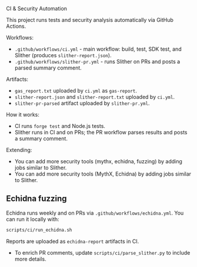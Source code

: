 CI & Security Automation

This project runs tests and security analysis automatically via GitHub Actions.

Workflows:
- `.github/workflows/ci.yml` - main workflow: build, test, SDK test, and Slither (produces `slither-report.json`).
- `.github/workflows/slither-pr.yml` - runs Slither on PRs and posts a parsed summary comment.

Artifacts:
- `gas_report.txt` uploaded by `ci.yml` as `gas-report`.
- `slither-report.json` and `slither-report.txt` uploaded by `ci.yml`.
- `slither-pr-parsed` artifact uploaded by `slither-pr.yml`.

How it works:
- CI runs `forge test` and Node.js tests.
- Slither runs in CI and on PRs; the PR workflow parses results and posts a summary comment.

Extending:
- You can add more security tools (mythx, echidna, fuzzing) by adding jobs similar to Slither.
 - You can add more security tools (MythX, Echidna) by adding jobs similar to Slither.
  
Echidna fuzzing
----------------
Echidna runs weekly and on PRs via `.github/workflows/echidna.yml`. You can run it locally with:

```bash
scripts/ci/run_echidna.sh
```

Reports are uploaded as `echidna-report` artifacts in CI.
- To enrich PR comments, update `scripts/ci/parse_slither.py` to include more details.
